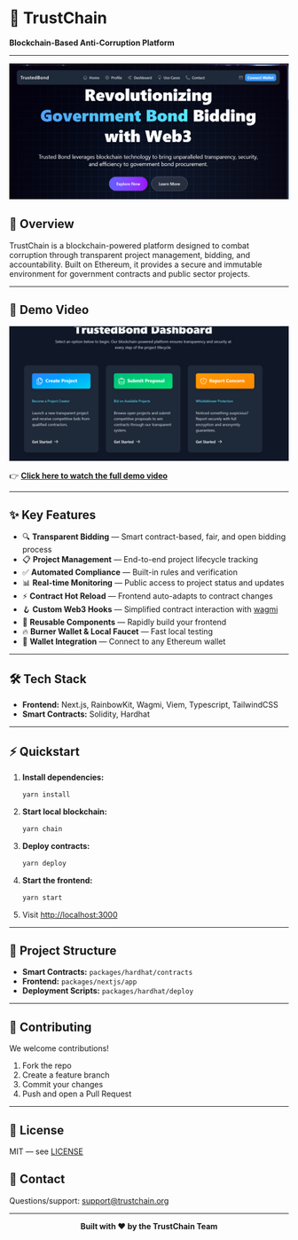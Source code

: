# 🚀 TrustChain

**Blockchain-Based Anti-Corruption Platform**

---

![TrustChain Dashboard](Demo/demo1.png)

## 🌟 Overview

TrustChain is a blockchain-powered platform designed to combat corruption through transparent project management, bidding, and accountability. Built on Ethereum, it provides a secure and immutable environment for government contracts and public sector projects.

---

## 🎥 Demo Video

[![Watch the Demo](Demo/demo2.png)](https://player.cloudinary.com/embed/?cloud_name=dnyrdbyes&public_id=el2hpdqxszy4fuqe9zyk&profile=cld-default&player[autoplay]=true&player[muted]=true)

👉 **[Click here to watch the full demo video](https://player.cloudinary.com/embed/?cloud_name=dnyrdbyes&public_id=el2hpdqxszy4fuqe9zyk&profile=cld-default&player[autoplay]=true&player[muted]=true)**

---

## ✨ Key Features

- 🔍 **Transparent Bidding** — Smart contract-based, fair, and open bidding process
- 📋 **Project Management** — End-to-end project lifecycle tracking
- ✅ **Automated Compliance** — Built-in rules and verification
- 📊 **Real-time Monitoring** — Public access to project status and updates
- ⚡ **Contract Hot Reload** — Frontend auto-adapts to contract changes
- 🪝 **Custom Web3 Hooks** — Simplified contract interaction with [wagmi](https://wagmi.sh/)
- 🧱 **Reusable Components** — Rapidly build your frontend
- 🔥 **Burner Wallet & Local Faucet** — Fast local testing
- 🔐 **Wallet Integration** — Connect to any Ethereum wallet

---

## 🛠️ Tech Stack

- **Frontend:** Next.js, RainbowKit, Wagmi, Viem, Typescript, TailwindCSS
- **Smart Contracts:** Solidity, Hardhat

---

## ⚡ Quickstart

1. **Install dependencies:**
   ```bash
   yarn install
   ```
2. **Start local blockchain:**
   ```bash
   yarn chain
   ```
3. **Deploy contracts:**
   ```bash
   yarn deploy
   ```
4. **Start the frontend:**
   ```bash
   yarn start
   ```
5. Visit [http://localhost:3000](http://localhost:3000)

---

## 📁 Project Structure

- **Smart Contracts:** `packages/hardhat/contracts`
- **Frontend:** `packages/nextjs/app`
- **Deployment Scripts:** `packages/hardhat/deploy`

---

## 🤝 Contributing

We welcome contributions!

1. Fork the repo
2. Create a feature branch
3. Commit your changes
4. Push and open a Pull Request

---

## 📄 License

MIT — see [LICENSE](LICENSE)

## 📧 Contact

Questions/support: [support@trustchain.org](mailto:support@trustchain.org)

---

<p align="center"><b>Built with ❤️ by the TrustChain Team</b></p>